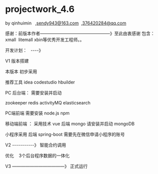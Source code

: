 # projectwork_4.6   
by qinhuimin   ,sendy943@163.com  ,376420284@qq.com




感谢：前版本作者————————————————》至此由衷感谢
包含：xmall  litemall xbin等优秀开发工程师。。



开发计划：   ----》


V1 版本搭建 



本版本
初步采用  

推荐工具   idea   codestudio  hbuilder 

PC 后台端：
需要安装并启动

zookeeper 
redis
activityMQ
elasticsearch



PC端前端
需要安装
node.js
npm

移动端前端  ：
采用技术
vue
后端
mongo  请安装并启动 mongoDB




小程序采用
后端 spring-boot
需要先在微信申请小程序的账号






V2 -----------》
智能合约调用

优化    3个后台程序数据的一体化



V3 ————————————》
正式运行









